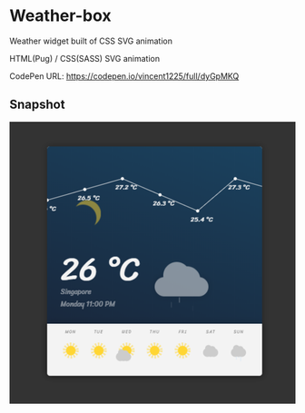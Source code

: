 # Weather-box

Weather widget built of CSS SVG animation

HTML(Pug) / CSS(SASS) SVG animation 

CodePen URL: https://codepen.io/vincent1225/full/dyGpMKQ

## Snapshot
![Hahow](https://github.com/Saint1225/Weather-box/blob/master/Weather%20box.png)
